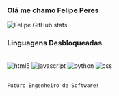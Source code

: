 
### Olá me chamo Felipe Peres

![Felipe GitHub stats](https://github-readme-stats.vercel.app/api?username=Peres-Lipe&show_icons=true&theme=dracula)

### Linguagens Desbloqueadas

<div style='display: inline_block'><br/>
    <img align='center' alt='html5' src='https://img.shields.io/badge/HTML5-E34F26?style=for-the-badge&logo=html5&logoColor=white' />
    <img align='center' alt='javascript' src='https://img.shields.io/badge/JavaScript-323330?style=for-the-badge&logo=javascript&logoColor=F7DF1E' />
    <img align='center' alt='python' src='https://img.shields.io/badge/Python-14354C?style=for-the-badge&logo=python&logoColor=white' />
    <img align='center' alt='css' src='https://img.shields.io/badge/CSS-239120?&style=for-the-badge&logo=css3&logoColor=white' />
</div><br/>

    Futuro Engenheiro de Software!

